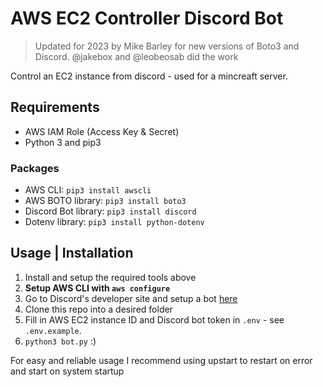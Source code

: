 # AWS EC2 Controller Discord Bot
>Updated for 2023 by Mike Barley for new versions of Boto3 and Discord. @jakebox and @leobeosab did the work

Control an EC2 instance from discord - used for a mincreaft server.

## Requirements
* AWS IAM Role (Access Key & Secret)
* Python 3 and pip3
### Packages
* AWS CLI: `pip3 install awscli `
* AWS BOTO library: `pip3 install boto3`
* Discord Bot library: `pip3 install discord`
* Dotenv library: `pip3 install python-dotenv`

## Usage | Installation
1. Install and setup the required tools above
2. **Setup AWS CLI with `aws configure`**
3. Go to Discord's developer site and setup a bot [here](https://discordapp.com/developers)
4. Clone this repo into a desired folder
5. Fill in AWS EC2 instance ID and Discord bot token in `.env` - see `.env.example`.
7. `python3 bot.py` :)

For easy and reliable usage I recommend using upstart to restart on error and start on system startup